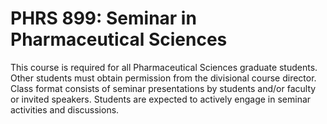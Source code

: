 # PHRS 899: Seminar in Pharmaceutical Sciences

This course is required for all Pharmaceutical Sciences graduate students. Other students must obtain permission from the divisional course director. Class format consists of seminar presentations by students and/or faculty or invited speakers. Students are expected to actively engage in seminar activities and discussions.